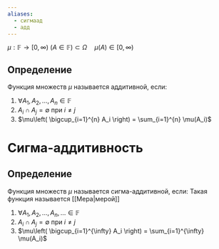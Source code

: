 ```yaml
---
aliases:
  - сигмаад
  - адд
---
```


$\mu: \mathbb{F} \to [0, \infty)$ 
($A \in \mathbb{F}) \subset \Omega \quad \mu(A) \in [0, \infty)$ 

## Определение
Функция множеств $\mu$ называется аддитивной, если:

 1) $\forall A_1, A_2, \dots, A_n \in \mathbb{F}$
 2) $A_i \cap A_j = \emptyset$ при $i \neq j$
 3) $\mu\left( \bigcup_{i=1}^{n} A_i \right) = \sum_{i=1}^{n} \mu(A_i)$

# Сигма-аддитивность
## Определение
Функция множеств $\mu$ называется сигма-аддитивной, если:
Такая функция называется [[Мера|мерой]]
1) $\forall A_1, A_2, \dots, A_n, \dots \in \mathbb{F}$
2) $A_i \cap A_j = \emptyset$ при $i \neq j$
3)  $\mu\left( \bigcup_{i=1}^{\infty} A_i \right) = \sum_{i=1}^{\infty} \mu(A_i)$

